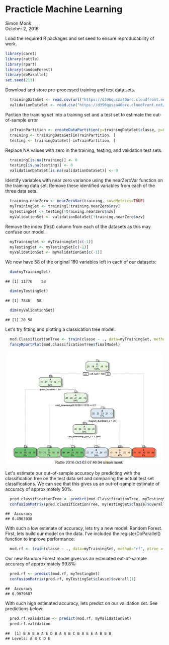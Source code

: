 # Practicle Machine Learning
Simon Monk  
October 2, 2016  



Load the required R packages and set seed to ensure reproducability of work.


```r
library(caret)
library(rattle)
library(rpart)
library(randomForest)
library(doParallel)
set.seed(213)
```

Download and store pre-processed training and test data sets.


```r
  trainingDataSet <- read.csv(url("https://d396qusza40orc.cloudfront.net/predmachlearn/pml-training.csv"))
  validationDataSet <- read.csv("https://d396qusza40orc.cloudfront.net/predmachlearn/pml-testing.csv")
```

Parition the training set into a training set and a test set to estimate the out-of-sample error


```r
  inTrainPartition <- createDataPartition(y=trainingDataSet$classe, p=0.6, list=FALSE)
  training <- trainingDataSet[inTrainPartition, ]
  testing <- trainingDataSet[-inTrainPartition, ]
```

Replace NA values with zero in the training, testing, and validation test sets.


```r
  training[is.na(training)] <- 0
  testing[is.na(testing)] <- 0
  validationDataSet[is.na(validationDataSet)] <- 0
```

Identify variables with near zero variance using the nearZeroVar function on the training data set. Remove these identified variables from each of the three data sets.


```r
  training.nearZero <- nearZeroVar(training, saveMetrics=TRUE)
  myTrainingSet <- training[!training.nearZero$nzv]
  myTestingSet <- testing[!training.nearZero$nzv]
  myValidationSet <- validationDataSet[!training.nearZero$nzv]
```

Remove the index (first) column from each of the datasets as this may confuse our model.


```r
  myTrainingSet <- myTrainingSet[c(-1)]
  myTestingSet <- myTestingSet[c(-1)]
  myValidationSet <- myValidationSet[c(-1)]
```

We now have 58 of the original 160 variables left in each of our datasets:


```r
  dim(myTrainingSet)
```

```
## [1] 11776    58
```

```r
  dim(myTestingSet)
```

```
## [1] 7846   58
```

```r
  dim(myValidationSet)
```

```
## [1] 20 58
```

Let's try fitting and plotting a classication tree model:


```r
  mod.ClassificationTree <- train(classe ~ ., data=myTrainingSet, method="rpart")
  fancyRpartPlot(mod.ClassificationTree$finalModel)
```

![plot of chunk unnamed-chunk-8](unnamed-chunk-8-1.png)

Let's estimate our out-of-sample accuracy by predicting with the classification tree on the test data set and comparing the actual test set classifications. We can see that this gives us an out-of-sample estimate of accuracy of approximately 50%.


```r
  pred.classificationTree <- predict(mod.ClassificationTree, myTestingSet)
  confusionMatrix(pred.classificationTree, myTestingSet$classe)$overall[1]
```

```
##  Accuracy 
## 0.4963038
```

With such a low estimate of accuracy, lets try a new model: Random Forest. First, lets build our model on the data. I've included the registerDoParallel() function to improve performance:


```r
  mod.rf <- train(classe ~ ., data=myTrainingSet, method="rf", ntree = 10)
```

Our new Random Forest model gives us an estimated out-of-sample accuracy of approximately 99.8%:


```r
  pred.rf <- predict(mod.rf, myTestingSet)
  confusionMatrix(pred.rf, myTestingSet$classe)$overall[1]
```

```
##  Accuracy 
## 0.9979607
```

With such high estimated accuracy, lets predict on our validation set. See predictions below:


```r
  pred.rf.validation <- predict(mod.rf, myValidationSet)
  pred.rf.validation
```

```
##  [1] B A B A A E D B A A B C B A E E A B B B
## Levels: A B C D E
```


